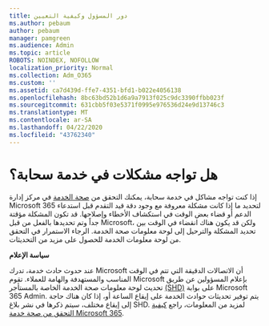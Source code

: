```yaml
---
title: دور المسؤول وكيفية التعيين
ms.author: pebaum
author: pebaum
manager: pamgreen
ms.audience: Admin
ms.topic: article
ROBOTS: NOINDEX, NOFOLLOW
localization_priority: Normal
ms.collection: Adm_O365
ms.custom: ''
ms.assetid: ca7d439d-ffe7-4351-bfd1-b022e4056138
ms.openlocfilehash: 8bc63bd52b1d6a9a7913f025c9dc3390ffbb023f
ms.sourcegitcommit: 631cbb5f03e5371f0995e976536d24e9d13746c3
ms.translationtype: MT
ms.contentlocale: ar-SA
ms.lasthandoff: 04/22/2020
ms.locfileid: "43762340"
---
```

# <a name="experiencing-problems-with-a-cloud-service"></a>هل تواجه مشكلات في خدمة سحابة؟

إذا كنت تواجه مشاكل في خدمة سحابة، يمكنك التحقق من [صحة الخدمة](https://admin.microsoft.com/AdminPortal/Home#/servicehealth) في مركز إدارة Microsoft 365 لتحديد ما إذا كانت مشكلة معروفة مع وجود دقة قيد التقدم قبل استدعاء الدعم أو قضاء بعض الوقت في استكشاف الأخطاء وإصلاحها. قد تكون المشكلة مؤقتة جداً وتم تحديدها بالفعل من قبل Microsoft، ولكن قد يكون هناك انقضاء في الوقت بين تحديد المشكلة والترحيل إلى لوحة معلومات صحة الخدمة. الرجاء الاستمرار في التحقق من لوحة معلومات الخدمة للحصول على مزيد من التحديثات.

**سياسة الإعلام**

عند حدوث حادث خدمة، تدرك Microsoft أن الاتصالات الدقيقة التي تتم في الوقت المناسب والمستهدفة والهامة للعملاء. تقوم Microsoft بإعلام المسؤولين عن طريق تحديث لوحة معلومات صحة الخدمة الخاصة بالمستأجر [(SHD)](https://admin.microsoft.com/AdminPortal/Home#/servicehealth) على بوابة Microsoft 365 Admin. يتم توفير تحديثات حوادث الخدمة على إيقاع الساعة أو، إذا كان هناك حاجة إلى إيقاع مختلف، سيتم ذكرها في نشر بلاغ SHD. لمزيد من المعلومات، راجع [كيفية التحقق من صحة خدمة Microsoft 365](https://docs.microsoft.com/office365/enterprise/view-service-health).

